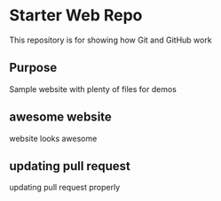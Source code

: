 # Starter Web Repo

This repository is for showing how Git and GitHub work

## Purpose

Sample website with plenty of files for demos

## awesome website

website looks awesome

## updating pull request
 
 updating pull request properly

